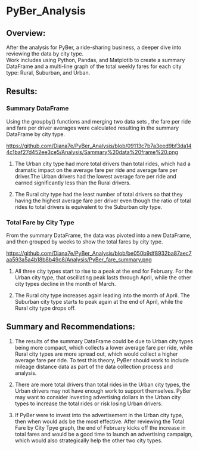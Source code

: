 # PyBer_Analysis

## Overview:
After the analysis for PyBer, a ride-sharing business, a deeper dive into reviewing the data by city type.  
Work includes using Python, Pandas, and Matplotlb to create a summary DataFrame and a multi-line graph of the total weekly fares for each city type: Rural, Suburban, and Urban.  


## Results:

### Summary DataFrame

Using the groupby() functions and merging two data sets , the fare per ride and fare per driver averages were calculated resulting in the summary DataFrame by city type. 

https://github.com/Diana7e/PyBer_Analysis/blob/09113c7b7a3eed9bf3da144c1baf27d452ee3ce5/Analysis/Sammary%20data%20frame%20.png


1. The Urban city type had more total drivers than total rides, which had a dramatic impact on the average fare per ride and average fare per driver.The Urban drivers had the lowest average fare per ride and earned significantly less than the Rural drivers. 

2. The Rural city type had the least number of total drivers so that they having the highest average fare per driver even though the ratio of total rides to total drivers is equivalent to the Suburban city type.  

### Total Fare by City Type

From the summary DataFrame, the data was pivoted into a new DataFrame, and then grouped by weeks to show the total fares by city type.   

https://github.com/Diana7e/PyBer_Analysis/blob/be050b9df8932ba87aec7aa593a5a4b18b8b49c8/Analysis/PyBer_fare_summary.png

1. All three city types start to rise to a peak at the end for February.  For the Urban city type, that oscillating peak lasts through April, while the other city types decline in the month of March.  

2. The Rural city type increases again leading into the month of April.  The Suburban city type starts to peak again at the end of April, while the Rural city type drops off.   


## Summary and Recommendations:

1. The results of the summary DataFrame could be due to Urban city types being more compact, which collects a lower average fare per ride, while Rural city types are more spread out, which would collect a higher average fare per ride.  To test this theory, PyBer should work to include mileage distance data as part of the data collection process and analysis.

2. There are more total drivers than total rides in the Urban city types, the Urban drivers may not have enough work to support themselves.  PyBer may want to consider investing advertising dollars in the Urban city types to increase the total rides or risk losing Urban drivers. 

3. If PyBer were to invest into the advertisement in the Urban city type, then when would ads be the most effective. After reviewing the Total Fare by City Tpye graph, the end of February kicks off the increase in total fares and would be a good time to launch an advertising campaign, which would also strategically help the other two city types. 